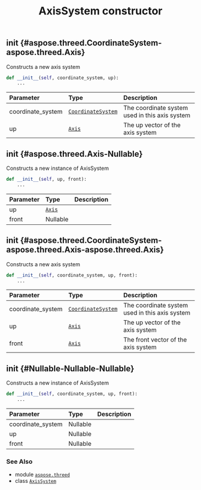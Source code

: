 ﻿---
title: AxisSystem constructor
second_title: Aspose.3D for Python via .NET API References
description: 
type: docs
weight: 10
url: /python-net/aspose.threed/axissystem/__init__/
is_root: false
---

## __init__ {#aspose.threed.CoordinateSystem-aspose.threed.Axis}

Constructs a new axis system



```python
def __init__(self, coordinate_system, up):
    ...
```


| Parameter | Type | Description |
| :- | :- | :- |
| coordinate_system | [`CoordinateSystem`](/3d/python-net/aspose.threed/coordinatesystem) | The coordinate system used in this axis system |
| up | [`Axis`](/3d/python-net/aspose.threed/axis) | The up vector of the axis system |


## __init__ {#aspose.threed.Axis-Nullable<Axis>}

Constructs a new instance of AxisSystem



```python
def __init__(self, up, front):
    ...
```


| Parameter | Type | Description |
| :- | :- | :- |
| up | [`Axis`](/3d/python-net/aspose.threed/axis) |  |
| front | Nullable<Axis> |  |


## __init__ {#aspose.threed.CoordinateSystem-aspose.threed.Axis-aspose.threed.Axis}

Constructs a new axis system



```python
def __init__(self, coordinate_system, up, front):
    ...
```


| Parameter | Type | Description |
| :- | :- | :- |
| coordinate_system | [`CoordinateSystem`](/3d/python-net/aspose.threed/coordinatesystem) | The coordinate system used in this axis system |
| up | [`Axis`](/3d/python-net/aspose.threed/axis) | The up vector of the axis system |
| front | [`Axis`](/3d/python-net/aspose.threed/axis) | The front vector of the axis system |


## __init__ {#Nullable<CoordinateSystem>-Nullable<Axis>-Nullable<Axis>}

Constructs a new instance of AxisSystem



```python
def __init__(self, coordinate_system, up, front):
    ...
```


| Parameter | Type | Description |
| :- | :- | :- |
| coordinate_system | Nullable<CoordinateSystem> |  |
| up | Nullable<Axis> |  |
| front | Nullable<Axis> |  |



### See Also
* module [`aspose.threed`](../../)
* class [`AxisSystem`](/3d/python-net/aspose.threed/axissystem)
